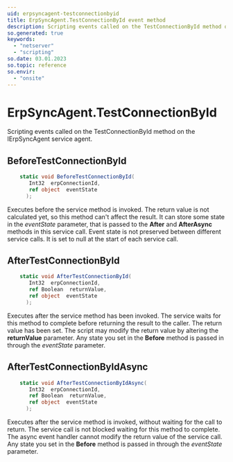 ```yaml
---
uid: erpsyncagent-testconnectionbyid
title: ErpSyncAgent.TestConnectionById event method
description: Scripting events called on the TestConnectionById method on the ErpSyncAgent service agent.
so.generated: true
keywords:
  - "netserver"
  - "scripting"
so.date: 03.01.2023
so.topic: reference
so.envir:
  - "onsite"
---
```

# ErpSyncAgent.TestConnectionById

Scripting events called on the <see cref='M:SuperOffice.CRM.Services.IErpSyncAgent.TestConnectionById'>TestConnectionById</see> method on the <see cref='IErpSyncAgent'>IErpSyncAgent</see>  service agent.

## BeforeTestConnectionById
```cs
    static void BeforeTestConnectionById(
       Int32  erpConnectionId,
       ref object  eventState
      );
```
Executes before the service method is invoked.
The return value is not calculated yet, so this method can't affect the result.
It can store some state in the *eventState* parameter, that is passed to the **After** and **AfterAsync** methods in this service call.
Event state is not preserved between different service calls. It is set to null at the start of each service call.
## AfterTestConnectionById
```cs
    static void AfterTestConnectionById(
       Int32  erpConnectionId,
       ref Boolean  returnValue,
       ref object  eventState
      );
```
Executes after the service method has been invoked. The service waits for this method to complete before returning the result to the caller.
The return value has been set. The script may modify the return value by altering the **returnValue** parameter.
Any state you set in the **Before** method is passed in through the *eventState* parameter.
## AfterTestConnectionByIdAsync
```cs
    static void AfterTestConnectionByIdAsync(
       Int32  erpConnectionId,
       ref Boolean  returnValue,
       ref object  eventState
      );
```
Executes after the service method is invoked, without waiting for the call to return.
The service call is not blocked waiting for this method to complete.
The async event handler cannot modify the return value of the service call.
Any state you set in the **Before** method is passed in through the *eventState* parameter.

